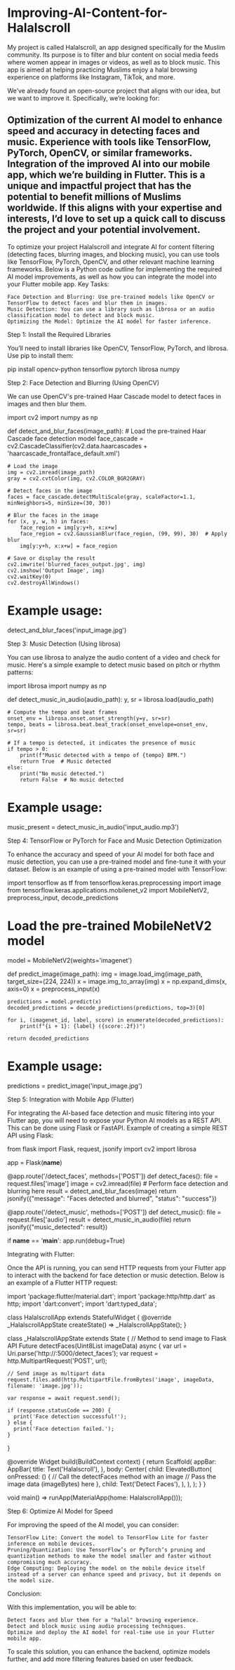 # Improving-AI-Content-for-Halalscroll
My project is called Halalscroll, an app designed specifically for the Muslim community. Its purpose is to filter and blur content on social media feeds where women appear in images or videos, as well as to block music. This app is aimed at helping practicing Muslims enjoy a halal browsing experience on platforms like Instagram, TikTok, and more.

We’ve already found an open-source project that aligns with our idea, but we want to improve it. Specifically, we’re looking for:

Optimization of the current AI model to enhance speed and accuracy in detecting faces and music.
Experience with tools like TensorFlow, PyTorch, OpenCV, or similar frameworks.
Integration of the improved AI into our mobile app, which we’re building in Flutter.
This is a unique and impactful project that has the potential to benefit millions of Muslims worldwide. If this aligns with your expertise and interests, I’d love to set up a quick call to discuss the project and your potential involvement.
---------
To optimize your project Halalscroll and integrate AI for content filtering (detecting faces, blurring images, and blocking music), you can use tools like TensorFlow, PyTorch, OpenCV, and other relevant machine learning frameworks. Below is a Python code outline for implementing the required AI model improvements, as well as how you can integrate the model into your Flutter mobile app.
Key Tasks:

    Face Detection and Blurring: Use pre-trained models like OpenCV or TensorFlow to detect faces and blur them in images.
    Music Detection: You can use a library such as librosa or an audio classification model to detect and block music.
    Optimizing the Model: Optimize the AI model for faster inference.

Step 1: Install the Required Libraries

You’ll need to install libraries like OpenCV, TensorFlow, PyTorch, and librosa. Use pip to install them:

pip install opencv-python tensorflow pytorch librosa numpy

Step 2: Face Detection and Blurring (Using OpenCV)

We can use OpenCV's pre-trained Haar Cascade model to detect faces in images and then blur them.

import cv2
import numpy as np

def detect_and_blur_faces(image_path):
    # Load the pre-trained Haar Cascade face detection model
    face_cascade = cv2.CascadeClassifier(cv2.data.haarcascades + 'haarcascade_frontalface_default.xml')

    # Load the image
    img = cv2.imread(image_path)
    gray = cv2.cvtColor(img, cv2.COLOR_BGR2GRAY)

    # Detect faces in the image
    faces = face_cascade.detectMultiScale(gray, scaleFactor=1.1, minNeighbors=5, minSize=(30, 30))

    # Blur the faces in the image
    for (x, y, w, h) in faces:
        face_region = img[y:y+h, x:x+w]
        face_region = cv2.GaussianBlur(face_region, (99, 99), 30)  # Apply blur
        img[y:y+h, x:x+w] = face_region

    # Save or display the result
    cv2.imwrite('blurred_faces_output.jpg', img)
    cv2.imshow('Output Image', img)
    cv2.waitKey(0)
    cv2.destroyAllWindows()

# Example usage:
detect_and_blur_faces('input_image.jpg')

Step 3: Music Detection (Using librosa)

You can use librosa to analyze the audio content of a video and check for music. Here's a simple example to detect music based on pitch or rhythm patterns:

import librosa
import numpy as np

def detect_music_in_audio(audio_path):
    y, sr = librosa.load(audio_path)

    # Compute the tempo and beat frames
    onset_env = librosa.onset.onset_strength(y=y, sr=sr)
    tempo, beats = librosa.beat.beat_track(onset_envelope=onset_env, sr=sr)

    # If a tempo is detected, it indicates the presence of music
    if tempo > 0:
        print(f"Music detected with a tempo of {tempo} BPM.")
        return True  # Music detected
    else:
        print("No music detected.")
        return False  # No music detected

# Example usage:
music_present = detect_music_in_audio('input_audio.mp3')

Step 4: TensorFlow or PyTorch for Face and Music Detection Optimization

To enhance the accuracy and speed of your AI model for both face and music detection, you can use a pre-trained model and fine-tune it with your dataset. Below is an example of using a pre-trained model with TensorFlow:

import tensorflow as tf
from tensorflow.keras.preprocessing import image
from tensorflow.keras.applications.mobilenet_v2 import MobileNetV2, preprocess_input, decode_predictions

# Load the pre-trained MobileNetV2 model
model = MobileNetV2(weights='imagenet')

def predict_image(image_path):
    img = image.load_img(image_path, target_size=(224, 224))
    x = image.img_to_array(img)
    x = np.expand_dims(x, axis=0)
    x = preprocess_input(x)

    predictions = model.predict(x)
    decoded_predictions = decode_predictions(predictions, top=3)[0]
    
    for i, (imagenet_id, label, score) in enumerate(decoded_predictions):
        print(f"{i + 1}: {label} ({score:.2f})")
    
    return decoded_predictions

# Example usage:
predictions = predict_image('input_image.jpg')

Step 5: Integration with Mobile App (Flutter)

For integrating the AI-based face detection and music filtering into your Flutter app, you will need to expose your Python AI models as a REST API. This can be done using Flask or FastAPI.
Example of creating a simple REST API using Flask:

from flask import Flask, request, jsonify
import cv2
import librosa

app = Flask(__name__)

@app.route('/detect_faces', methods=['POST'])
def detect_faces():
    file = request.files['image']
    image = cv2.imread(file)
    # Perform face detection and blurring here
    result = detect_and_blur_faces(image)
    return jsonify({"message": "Faces detected and blurred", "status": "success"})

@app.route('/detect_music', methods=['POST'])
def detect_music():
    file = request.files['audio']
    result = detect_music_in_audio(file)
    return jsonify({"music_detected": result})

if __name__ == '__main__':
    app.run(debug=True)

Integrating with Flutter:

Once the API is running, you can send HTTP requests from your Flutter app to interact with the backend for face detection or music detection. Below is an example of a Flutter HTTP request:

import 'package:flutter/material.dart';
import 'package:http/http.dart' as http;
import 'dart:convert';
import 'dart:typed_data';

class HalalscrollApp extends StatefulWidget {
  @override
  _HalalscrollAppState createState() => _HalalscrollAppState();
}

class _HalalscrollAppState extends State<HalalscrollApp> {
  // Method to send image to Flask API
  Future<void> detectFaces(Uint8List imageData) async {
    var url = Uri.parse('http://<your-server-ip>:5000/detect_faces');
    var request = http.MultipartRequest('POST', url);

    // Send image as multipart data
    request.files.add(http.MultipartFile.fromBytes('image', imageData, filename: 'image.jpg'));

    var response = await request.send();

    if (response.statusCode == 200) {
      print('Face detection successful!');
    } else {
      print('Face detection failed.');
    }
  }

  @override
  Widget build(BuildContext context) {
    return Scaffold(
      appBar: AppBar(
        title: Text('Halalscroll'),
      ),
      body: Center(
        child: ElevatedButton(
          onPressed: () {
            // Call the detectFaces method with an image
            // Pass the image data (imageBytes) here
          },
          child: Text('Detect Faces'),
        ),
      ),
    );
  }
}

void main() => runApp(MaterialApp(home: HalalscrollApp()));

Step 6: Optimize AI Model for Speed

For improving the speed of the AI model, you can consider:

    TensorFlow Lite: Convert the model to TensorFlow Lite for faster inference on mobile devices.
    Pruning/Quantization: Use TensorFlow’s or PyTorch’s pruning and quantization methods to make the model smaller and faster without compromising much accuracy.
    Edge Computing: Deploying the model on the mobile device itself instead of a server can enhance speed and privacy, but it depends on the model size.

Conclusion:

With this implementation, you will be able to:

    Detect faces and blur them for a "halal" browsing experience.
    Detect and block music using audio processing techniques.
    Optimize and deploy the AI model for real-time use in your Flutter mobile app.

To scale this solution, you can enhance the backend, optimize models further, and add more filtering features based on user feedback.

